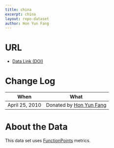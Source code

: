 ```yaml
---
title: china
excerpt: china
layout: repo-dataset
author: Hon Yun Fang
---
```



# URL

  * [Data Link (DOI)](https://doi.org/10.5281/zenodo.268446)

# Change Log

When | What
---- | ----
April 25, 2010 | Donated by [Hon Yun Fang](/repo/people/data-donors/promise3.html)

# About the Data

This data set uses [FunctionPoints](/repo/effort/function-points/) metrics.
